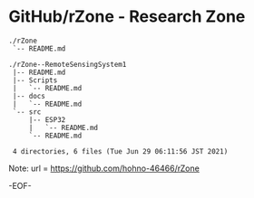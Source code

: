 # GitHub/rZone - Research Zone

    ./rZone
     `-- README.md

    ./rZone--RemoteSensingSystem1
     |-- README.md
     |-- Scripts
     |   `-- README.md
     |-- docs
     |   `-- README.md
     `-- src
         |-- ESP32
         |   `-- README.md
         `-- README.md

     4 directories, 6 files (Tue Jun 29 06:11:56 JST 2021)

Note: 	url = https://github.com/hohno-46466/rZone

-EOF-
